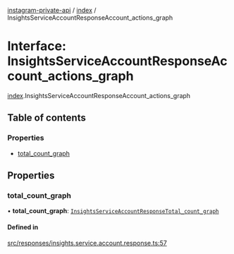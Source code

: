 [instagram-private-api](../../README.md) / [index](../../modules/index.md) / InsightsServiceAccountResponseAccount_actions_graph

# Interface: InsightsServiceAccountResponseAccount\_actions\_graph

[index](../../modules/index.md).InsightsServiceAccountResponseAccount_actions_graph

## Table of contents

### Properties

- [total\_count\_graph](InsightsServiceAccountResponseAccount_actions_graph.md#total_count_graph)

## Properties

### total\_count\_graph

• **total\_count\_graph**: [`InsightsServiceAccountResponseTotal_count_graph`](InsightsServiceAccountResponseTotal_count_graph.md)

#### Defined in

[src/responses/insights.service.account.response.ts:57](https://github.com/Nerixyz/instagram-private-api/blob/0e0721c/src/responses/insights.service.account.response.ts#L57)
